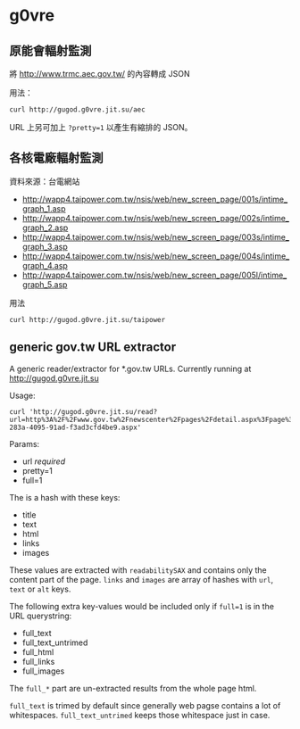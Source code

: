 # g0vre

## 原能會輻射監測

將 http://www.trmc.aec.gov.tw/ 的內容轉成 JSON

用法：

    curl http://gugod.g0vre.jit.su/aec

URL 上另可加上 `?pretty=1` 以產生有縮排的 JSON。

## 各核電廠輻射監測

資料來源：台電網站

- http://wapp4.taipower.com.tw/nsis/web/new_screen_page/001s/intime_graph_1.asp
- http://wapp4.taipower.com.tw/nsis/web/new_screen_page/002s/intime_graph_2.asp
- http://wapp4.taipower.com.tw/nsis/web/new_screen_page/003s/intime_graph_3.asp
- http://wapp4.taipower.com.tw/nsis/web/new_screen_page/004s/intime_graph_4.asp
- http://wapp4.taipower.com.tw/nsis/web/new_screen_page/005l/intime_graph_5.asp

用法

    curl http://gugod.g0vre.jit.su/taipower

## generic gov.tw URL extractor

A generic reader/extractor for *.gov.tw URLs. Currently running at http://gugod.g0vre.jit.su

Usage:

    curl 'http://gugod.g0vre.jit.su/read?url=http%3A%2F%2Fwww.gov.tw%2Fnewscenter%2Fpages%2Fdetail.aspx%3Fpage%3D52e41ec5-283a-4095-91ad-f3ad3cfd4be9.aspx'

Params:

- url *required*
- pretty=1
- full=1

The is a hash with these keys:

- title
- text
- html
- links
- images

These values are extracted with `readabilitySAX` and contains only the content part of the page.
`links` and `images` are array of hashes with `url`, `text` or `alt` keys.

The following extra key-values would be included only if `full=1` is in the URL querystring:

- full_text
- full_text_untrimed
- full_html
- full_links
- full_images

The `full_*` part are un-extracted results from the whole page html.

`full_text` is trimed by default since generally web pagse contains a lot of whitespaces.
`full_text_untrimed` keeps those whitespace just in case.


